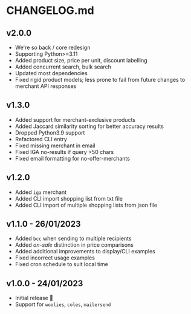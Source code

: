 # CHANGELOG.md

## v2.0.0
* We're so back / core redesign
* Supporting Python>=3.11
* Added product size, price per unit, discount labelling
* Added concurrent search, bulk search
* Updated most dependencies
* Fixed rigid product models; less prone to fail from future changes to merchant API responses

## v1.3.0

* Added support for merchant-exclusive products
* Added Jaccard similarity sorting for better accuracy results
* Dropped Python3.9 support
* Refactored CLI entry
* Fixed missing merchant in email
* Fixed IGA no-results if query >50 chars
* Fixed email formatting for no-offer-merchants

## v1.2.0

* Added `iga` merchant
* Added CLI import shopping list from txt file
* Added CLI import of multiple shopping lists from json file

## v1.1.0 - 26/01/2023

* Added `bcc` when sending to multiple recipients
* Added _on-sale_ distinction in price comparisons
* Added additional improvements to display/CLI examples
* Fixed incorrect usage examples
* Fixed cron schedule to suit local time

## v1.0.0 - 24/01/2023

* Initial release 🙌
* Support for `woolies`, `coles`, `mailersend`

